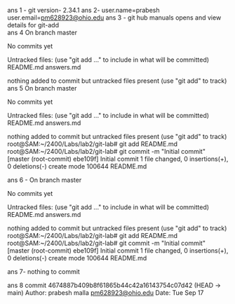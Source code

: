 ans 1 - git version-  2.34.1
ans 2- user.name=prabesh
       user.email=pm628923@ohio.edu
ans 3 - git hub manuals opens and view details for git-add      
ans 4 On branch master

No commits yet

Untracked files:
  (use "git add <file>..." to include in what will be committed)
        README.md
        answers.md

nothing added to commit but untracked files present (use "git add" to track) 
ans 5  On branch master

No commits yet

Untracked files:
  (use "git add <file>..." to include in what will be committed)
        README.md
        answers.md

nothing added to commit but untracked files present (use "git add" to track)
root@SAM:~/2400/Labs/lab2/git-lab# git add README.md
root@SAM:~/2400/Labs/lab2/git-lab# git commit -m "Initial commit"
[master (root-commit) ebe109f] Initial commit
 1 file changed, 0 insertions(+), 0 deletions(-)
 create mode 100644 README.md

 ans 6 - On branch master

No commits yet

Untracked files:
  (use "git add <file>..." to include in what will be committed)
        README.md
        answers.md

nothing added to commit but untracked files present (use "git add" to track)
root@SAM:~/2400/Labs/lab2/git-lab# git add README.md
root@SAM:~/2400/Labs/lab2/git-lab# git commit -m "Initial commit"
[master (root-commit) ebe109f] Initial commit
 1 file changed, 0 insertions(+), 0 deletions(-)
 create mode 100644 README.md

 ans 7- nothing to commit 

 ans 8 commit 4674887b409b8f61865b44c42a16143754c07d42 (HEAD -> main) Author: prabesh malla pm628923@ohio.edu  Date: Tue Sep 17 
